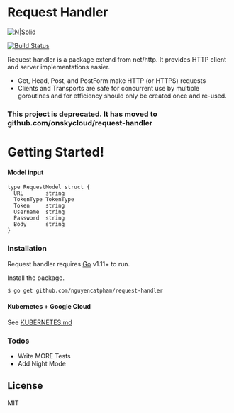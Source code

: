 # Request Handler

[![N|Solid](https://cldup.com/dTxpPi9lDf.thumb.png)](https://github.com/nguyencatpham/request-handler)

[![Build Status](https://travis-ci.org/joemccann/dillinger.svg?branch=master)](https://github.com/nguyencatpham/request-handler)

Request handler is a package extend from net/http. It provides HTTP client and server implementations easier.
  - Get, Head, Post, and PostForm make HTTP (or HTTPS) requests
  - Clients and Transports are safe for concurrent use by multiple goroutines and for efficiency should only be created once and re-used.
### This project is deprecated. It has moved to github.com/onskycloud/request-handler
# Getting Started!

  #### Model input
  ```
  type RequestModel struct {
	URL       string
	TokenType TokenType
	Token     string
	Username  string
	Password  string
	Body      string
}
  ```

### Installation

Request handler requires [Go](https://golang.org/) v1.11+ to run.

Install the package.

```sh
$ go get github.com/nguyencatpham/request-handler
```

#### Kubernetes + Google Cloud

See [KUBERNETES.md](https://github.com/joemccann/dillinger/blob/master/KUBERNETES.md)


### Todos

 - Write MORE Tests
 - Add Night Mode

License
----

MIT


